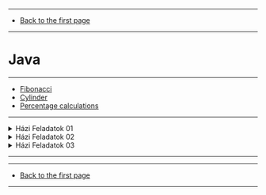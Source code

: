 
---

- [Back to the first page](../../README.md)

---

# Java

---

- [Fibonacci](./java/fibo.md)
- [Cylinder](./java/cylinder.md)
- [Percentage calculations](./java/percentage_calculations.md)

---

<details>
  <summary>Házi Feladatok 01</summary>

---

1. [Pitagorasz](./java/hazi_feladatok_01/pitagorasz.md)
1. [Üzemanyag](./java/hazi_feladatok_01/uzemanyag.md)
1. [Téglalap terület kerület](./java/hazi_feladatok_01/teglalap_ter_ker.md)
1. [Kör kerület terület](./java/hazi_feladatok_01/kor_ker_ter.md)
1. [Maradék nélkül öttel hárommal](./java/hazi_feladatok_01/maradek_nelkul_ottel_harommal.md)
1. [Felnőtt e](./java/hazi_feladatok_01/felnott_e.md)
1. [Átlag három](./java/hazi_feladatok_01/atlag_harom.md)
1. [Vízfogyasztás 3 liter](./java/hazi_feladatok_01/vizfogyasztas_3liter.md)
1. [Kalória bevitel](./java/hazi_feladatok_01/kaloria_bevitel.md)
1. [Szorzat páros](./java/hazi_feladatok_01/szorzat_paros.md)
1. [Páros hat](./java/hazi_feladatok_01/paros_hat.md)
1. [Dolgozó többet keres](java/hazi_feladatok_01/dolgozo_tobbetkeres.md)
1. [Törtszámok hasonlít](./java/hazi_feladatok_01/tortszamok_hasonlit.md)
1. [Település](./java/hazi_feladatok_01/telepules.md)
1. [Testtömegindex](./java/hazi_feladatok_01/testtomeg_index.md)
1. [Benzin fogyasztás](./java/hazi_feladatok_01/benzin_fogyasztas.md)
1. [Hét napjai](./java/hazi_feladatok_01/hetnapjai.md)
1. [Switch menü](./java/hazi_feladatok_01/switch_menu.md)
1. [Switch hatvány](./java/hazi_feladatok_01/switch_hatvany.md)
1. [Euro forint](./java/hazi_feladatok_01/euro_ft.md)
1. [Kocka dobás](./java/hazi_feladatok_01/kocka_dobas.md)
1. [Felszolgálók](./java/hazi_feladatok_01/felszolgalok.md)
1. [Zöldséges](./java/hazi_feladatok_01/zoldseges.md)
1. [Született főváros](./java/hazi_feladatok_01/szuletett_fovaros.md)
1. [Háromszög szerkeszthető](./java/hazi_feladatok_01/haromszog_szerkesztheto.md)
1. [Színház jegyek](./java/hazi_feladatok_01/szinhaz_jegyek.md)
1. [Távolság](./java/hazi_feladatok_01/tavolsag.md)
1. [Évszakok](./java/hazi_feladatok_01/evszakok.md)
1. [Alvásidő](./java/hazi_feladatok_01/alvasido.md)
1. [Másodfokú](./java/hazi_feladatok_01/masodfoku.md)
1. [Pozitív](./java/hazi_feladatok_01/pozitiv.md)
1. [Véletlen számok](./java/hazi_feladatok_01/veletlenSzamok.md)
1. [Pélnzfeldobás](./java/hazi_feladatok_01/penzfeldobas.md)
1. [Kocka](./java/hazi_feladatok_01/kocka.md)
1. [Kocka dobás](./java/hazi_feladatok_01/kockaDobas.md)
1. [Posta](./java/hazi_feladatok_01/posta.md)
1. [Szökőév](./java/hazi_feladatok_01/szokoEv.md)
1. [Pénztáros](./java/hazi_feladatok_01/penztaros.md)
1. [Sípálya](./java/hazi_feladatok_01/sipalya.md)
1. [Körkúp - még nincs kész!](./java/hazi_feladatok_01/korkup.md)

---

</details>

<details>
  <summary>Házi Feladatok 02</summary>

---

1. [Öt véletlen szám átlag](./java/hazi_feladtok_02/ot_veletlen_atlag.md)
1. [Tíz véletlen páros páratlan](./java/hazi_feladtok_02/tiz_veletlen_paros_paratlan.md)
1. [Dolgozó fizetés átlag](./java/hazi_feladtok_02/dolgozo_fizetes_atlag.md)
1. [számok amíg nem 7](./java/hazi_feladtok_02/szamok_amig_nem_het.md)
1. [hárommal és néggyel osztható](./java/hazi_feladtok_02/harommal_neggyel_oszthato.md)
1. [nyolc elemű tömb](./java/hazi_feladtok_02/tomb_nyolc_elem.md)
1. [20 véltelen elemű tömb](./java/hazi_feladtok_02/husz_veletlen_elemu_tomb.md)
1. [karakterek tömb](./java/hazi_feladtok_02/karakterek_tomb.md)
1. [15 elemű tömb 20 és 60 között](./java/hazi_feladtok_02/tizenot_elemu_tomb_husz_es_hatvan_kozott.md)
1. [8x8-as mátrix tömb](./java/hazi_feladtok_02/nyolc_x_nyolc_matrix_atlo.md)
1. [6x6-os mátrix tömb](./java/hazi_feladtok_02/hatszor_hatos_matrix.md)
1. [3x4-es mátrix tömb](./java/hazi_feladtok_02/haromszor_negyes_matrix.md)
1. [30 elemű tömb](./java/hazi_feladtok_02/harminc_elemu_tomb.md)
1. [Sarki zöldséges](./java/hazi_feladtok_02/sarki_zoldseges.md)
1. [Lebegőpontos tömb](./java/hazi_feladtok_02/lebegopontos_tomb.md)
1. [Tekegurítás](./java/hazi_feladtok_02/tekeguritas.md)
1. [Színház](./java/hazi_feladtok_02/szinhaz.md)
1. [Ötöslottó](./java/hazi_feladtok_02/otoslotto.md)
1. [Mozi](./java/hazi_feladtok_02/mozi.md)
1. [Bolt](./java/hazi_feladtok_02/bolt.md)

---

</details>

<details>
  <summary>Házi Feladatok 03</summary>

---

1. [Tömb hatvány kiírás](./java/hazi_feladatok_03/tomb_hatvany_kiir.md)
1. [Tömb intervallum kiír](./java/hazi_feladatok_03/tomb_intervallum_kiir.md)
1. [Tömb intervallum kiír 2](./java/hazi_feladatok_03/tomb_intervallum_kii2.md)
1. [Két véletlen eldöntés metódus](./java/hazi_feladatok_03/ket_vel_eldontes_metodus.md)
1. [Kő, papír, olló](./java/hazi_feladatok_03/ko_papir_ollo.md)
1. [Számkitalálós](./java/hazi_feladatok_03/szamkitalalos.md)
1. [Tömb rendezés](./java/hazi_feladatok_03/tomb_rendezes.md)
1. [Ötöslottó](./java/hazi_feladatok_03/otoslotto.md)

---

</details>

---
---

- [Back to the first page](../../README.md)

---
